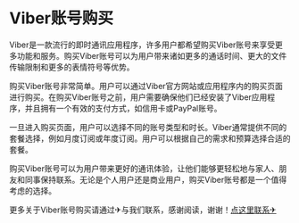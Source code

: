 # Viber账号购买

Viber是一款流行的即时通讯应用程序，许多用户都希望购买Viber账号来享受更多功能和服务。购买Viber账号可以为用户带来诸如更多的通话时间、更大的文件传输限制和更多的表情符号等优势。

购买Viber账号非常简单。用户可以通过Viber官方网站或应用程序内的购买页面进行购买。在购买Viber账号之前，用户需要确保他们已经安装了Viber应用程序，并且拥有一个有效的支付方式，如信用卡或PayPal账号。

一旦进入购买页面，用户可以选择不同的账号类型和时长。Viber通常提供不同的套餐选择，例如月度订阅或年度订阅。用户可以根据自己的需求和预算选择合适的套餐。

购买Viber账号可以为用户带来更好的通讯体验，让他们能够更轻松地与家人、朋友和同事保持联系。无论是个人用户还是商业用户，购买Viber账号都是一个值得考虑的选择。

更多关于Viber账号购买请通过✈与我们联系，感谢阅读，谢谢！[点这里联系✈](https://w.k02.cc)